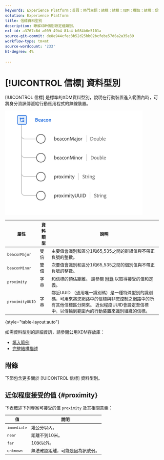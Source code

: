 ```yaml
---
keywords: Experience Platform；首頁；熱門主題；結構；結構；XDM；欄位；結構；信標；互動詳細資訊；資料型別；資料型別；
solution: Experience Platform
title: 信標資料型別
description: 瞭解XDM個別設定檔類別。
exl-id: a3767c8d-a009-49b4-81a4-b084b6e5101a
source-git-commit: de8e944cfec3b52d25bb02bcfebe57d6a2a35e39
workflow-type: tm+mt
source-wordcount: '233'
ht-degree: 4%

---
```


# [!UICONTROL 信標] 資料型別

[!UICONTROL 信標] 是標準的XDM資料型別，說明在行動裝置進入範圍內時，可將身分資訊傳遞給行動應用程式的無線裝置。

<img src="../images/data-types/beacon.png" width="450" /><br />

| 屬性 | 資料類型 | 說明 |
| --- | --- | --- |
| `beaconMajor` | 雙倍 | 主要值會識別和區分1和65,535之間的群組值與不帶正負號的整數。 |
| `beaconMinor` | 雙倍 | 次要值會識別和區分1和65,535之間的個別值與不帶正負號的整數。 |
| `proximity` | 字串 | 和信標的預估距離。 請參閱 [附錄](#proximity) 以取得接受的值和定義。 |
| `proximityUUID` | 字串 | 鄰近UUID （通用唯一識別碼）是一種特殊型別的識別碼，可用來將您網路中的信標與非您控制之網路中的所有其他信標區分開來。 近似程度UUID會設定至信標中，以傳輸到範圍內的行動裝置來識別組織的信標。 |

{style="table-layout:auto"}

如需資料型別的詳細資訊，請參閱公用XDM存放庫：

* [填入範例](https://github.com/adobe/xdm/blob/master/components/datatypes/deprecated/beacon-interaction-details.example.1.json)
* [完整結構描述](https://github.com/adobe/xdm/blob/master/components/datatypes/deprecated/beacon-interaction-details.schema.json)

## 附錄

下節包含更多關於 [!UICONTROL 信標] 資料型別。

## 近似程度接受的值 {#proximity}

下表概述下列專案可接受的值 `proximity` 及其相關意義：

| 值 | 說明 |
| --- | --- |
| `immediate` | 幾公分以內。 |
| `near` | 距離不到10米。 |
| `far` | 10米以外。 |
| `unknown` | 無法確認距離，可能是因為訊號弱。 |
